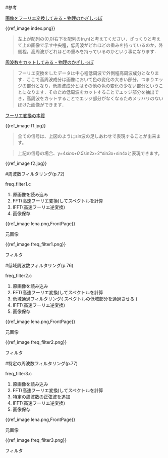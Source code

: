 #参考

[画像をフーリエ変換してみる - 物理のかぎしっぽ](http://hooktail.org/computer/index.php?%B2%E8%C1%FC%A4%F2%A5%D5%A1%BC%A5%EA%A5%A8%CA%D1%B4%B9%A4%B7%A4%C6%A4%DF%A4%EB)

{{ref_image index.png}}

> 左上が配列の(0,0)右下を配列の(n,n)と考えてください．ざっくりと考えて上の画像で示す中央程，低周波がどれほどの重みを持っているのか，外側程，高周波がどれほどの重みを持っているのかという事になります．

[周波数をカットしてみる - 物理のかぎしっぽ](http://hooktail.org/computer/index.php?%BC%FE%C7%C8%BF%F4%A4%F2%A5%AB%A5%C3%A5%C8%A4%B7%A4%C6%A4%DF%A4%EB)

> フーリエ変換をしたデータは中心程低周波で外側程高周波成分となります．ここで高周波成分は画像において色の変化の大きい部分，つまりエッジの部分となり，低周波成分とはその他の色の変化の少ない部分ということになります．そのため低周波をカットすることでエッジ部分を抽出でき，高周波をカットすることでエッジ部分がなくなるためメリハリのないぼけた画像ができます．

[フーリエ変換の本質](http://iphone.moo.jp/app/?p=374)

{{ref_image f1.jpg}}

> 全ての信号は、上図のようにsin波の足しあわせで表現することが出来ます。

> 上記の信号の場合、y=4*sinx+0.5*sin2x+2*sin3x+sin4xと表現できます。

{{ref_image f2.jpg}}


#周波数フィルタリング(p.72)

freq_filter1.c

1. 原画像を読み込み
1. FFT(高速フーリエ変換)してスペクトルを計算
1. IFFT(高速フーリエ逆変換)
1. 画像保存

{{ref_image lena.png,FrontPage}}

元画像

{{ref_image freq_filter1.png}}

フィルタ


#低域周波数フィルタリング(p.76)

freq_filter2.c

1. 原画像を読み込み
1. FFT(高速フーリエ変換)してスペクトルを計算
1. 低域通過フィルタリング( スペクトルの低域部分を通過させる )
1. IFFT(高速フーリエ逆変換)
1. 画像保存

{{ref_image lena.png,FrontPage}}

元画像

{{ref_image freq_filter2.png}}

フィルタ

#特定の周波数フィルタリング(p.77)

freq_filter3.c

1. 原画像を読み込み
1. FFT(高速フーリエ変換)してスペクトルを計算
1. 特定の周波数の正弦波を追加
1. IFFT(高速フーリエ逆変換)
1. 画像保存

{{ref_image lena.png,FrontPage}}

元画像

{{ref_image freq_filter3.png}}

フィルタ
